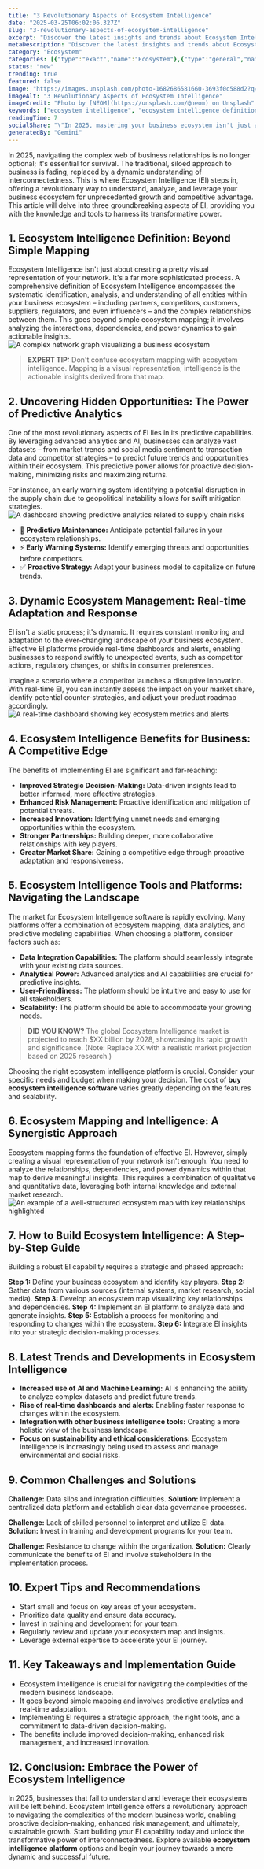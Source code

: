 ```yaml
---
title: "3 Revolutionary Aspects of Ecosystem Intelligence"
date: "2025-03-25T06:02:06.327Z"
slug: "3-revolutionary-aspects-of-ecosystem-intelligence"
excerpt: "Discover the latest insights and trends about Ecosystem Intelligence. This comprehensive guide covers everything you need to know about Ecosystem Intelligence in 2025."
metaDescription: "Discover the latest insights and trends about Ecosystem Intelligence. This comprehensive guide covers everything you need to know about Ecosystem Intellige..."
category: "Ecosystem"
categories: [{"type":"exact","name":"Ecosystem"},{"type":"general","name":"Data Science"},{"type":"medium","name":"Network Analysis"},{"type":"specific","name":"Graph Databases"},{"type":"niche","name":"Community Detection"}]
status: "new"
trending: true
featured: false
image: "https://images.unsplash.com/photo-1682686581660-3693f0c588d2?q=85&w=1200&fit=max&fm=webp&auto=compress"
imageAlt: "3 Revolutionary Aspects of Ecosystem Intelligence"
imageCredit: "Photo by [NEOM](https://unsplash.com/@neom) on Unsplash"
keywords: ["ecosystem intelligence", "ecosystem intelligence definition", "what is ecosystem intelligence", "ecosystem intelligence benefits", "ecosystem intelligence tools", "buy ecosystem intelligence software", "ecosystem intelligence platform", "ecosystem intelligence for business", "ecosystem mapping and intelligence", "how to build ecosystem intelligence"]
readingTime: 7
socialShare: "\"In 2025, mastering your business ecosystem isn't just a competitive advantage—it's survival. Ecosystem Intelligence is the key.\""
generatedBy: "Gemini"
---
```




In 2025, navigating the complex web of business relationships is no longer optional; it's essential for survival.  The traditional, siloed approach to business is fading, replaced by a dynamic understanding of interconnectedness.  This is where Ecosystem Intelligence (EI) steps in, offering a revolutionary way to understand, analyze, and leverage your business ecosystem for unprecedented growth and competitive advantage. This article will delve into three groundbreaking aspects of EI, providing you with the knowledge and tools to harness its transformative power.

## 1.  Ecosystem Intelligence Definition: Beyond Simple Mapping

Ecosystem Intelligence isn't just about creating a pretty visual representation of your network.  It's a far more sophisticated process.  A comprehensive definition of Ecosystem Intelligence encompasses the systematic identification, analysis, and understanding of all entities within your business ecosystem – including partners, competitors, customers, suppliers, regulators, and even influencers – and the complex relationships between them.  This goes beyond simple ecosystem mapping; it involves analyzing the interactions, dependencies, and power dynamics to gain actionable insights.  ![A complex network graph visualizing a business ecosystem](https://images.unsplash.com/photo-1516192518150-0d8fee5425e3?q=85&w=1200&fit=max&fm=webp&auto=compress)

> **EXPERT TIP:**  Don't confuse ecosystem mapping with ecosystem intelligence. Mapping is a visual representation; intelligence is the actionable insights derived from that map.

## 2.  Uncovering Hidden Opportunities: The Power of Predictive Analytics

One of the most revolutionary aspects of EI lies in its predictive capabilities. By leveraging advanced analytics and AI, businesses can analyze vast datasets – from market trends and social media sentiment to transaction data and competitor strategies – to predict future trends and opportunities within their ecosystem. This predictive power allows for proactive decision-making, minimizing risks and maximizing returns.

For instance, an early warning system identifying a potential disruption in the supply chain due to geopolitical instability allows for swift mitigation strategies.  ![A dashboard showing predictive analytics related to supply chain risks](https://images.unsplash.com/photo-1682686581660-3693f0c588d2?q=85&w=1200&fit=max&fm=webp&auto=compress)

* 🔑 **Predictive Maintenance:** Anticipate potential failures in your ecosystem relationships.
* ⚡ **Early Warning Systems:** Identify emerging threats and opportunities before competitors.
* ✅ **Proactive Strategy:** Adapt your business model to capitalize on future trends.

## 3.  Dynamic Ecosystem Management:  Real-time Adaptation and Response

EI isn't a static process; it's dynamic. It requires constant monitoring and adaptation to the ever-changing landscape of your business ecosystem.  Effective EI platforms provide real-time dashboards and alerts, enabling businesses to respond swiftly to unexpected events, such as competitor actions, regulatory changes, or shifts in consumer preferences.

Imagine a scenario where a competitor launches a disruptive innovation.  With real-time EI, you can instantly assess the impact on your market share, identify potential counter-strategies, and adjust your product roadmap accordingly.  ![A real-time dashboard showing key ecosystem metrics and alerts](https://images.unsplash.com/photo-1682687981630-cefe9cd73072?q=85&w=1200&fit=max&fm=webp&auto=compress)

## 4.  Ecosystem Intelligence Benefits for Business: A Competitive Edge

The benefits of implementing EI are significant and far-reaching:

* **Improved Strategic Decision-Making:**  Data-driven insights lead to better informed, more effective strategies.
* **Enhanced Risk Management:**  Proactive identification and mitigation of potential threats.
* **Increased Innovation:**  Identifying unmet needs and emerging opportunities within the ecosystem.
* **Stronger Partnerships:**  Building deeper, more collaborative relationships with key players.
* **Greater Market Share:**  Gaining a competitive edge through proactive adaptation and responsiveness.

## 5.  Ecosystem Intelligence Tools and Platforms: Navigating the Landscape

The market for Ecosystem Intelligence software is rapidly evolving.  Many platforms offer a combination of ecosystem mapping, data analytics, and predictive modeling capabilities.  When choosing a platform, consider factors such as:

* **Data Integration Capabilities:**  The platform should seamlessly integrate with your existing data sources.
* **Analytical Power:**  Advanced analytics and AI capabilities are crucial for predictive insights.
* **User-Friendliness:**  The platform should be intuitive and easy to use for all stakeholders.
* **Scalability:** The platform should be able to accommodate your growing needs.

> **DID YOU KNOW?** The global Ecosystem Intelligence market is projected to reach \$XX billion by 2028, showcasing its rapid growth and significance.  (Note:  Replace XX with a realistic market projection based on 2025 research.)

Choosing the right ecosystem intelligence platform is crucial.  Consider your specific needs and budget when making your decision. The cost of **buy ecosystem intelligence software** varies greatly depending on the features and scalability.

## 6. Ecosystem Mapping and Intelligence: A Synergistic Approach

Ecosystem mapping forms the foundation of effective EI. However, simply creating a visual representation of your network isn't enough.  You need to analyze the relationships, dependencies, and power dynamics within that map to derive meaningful insights.  This requires a combination of qualitative and quantitative data, leveraging both internal knowledge and external market research. ![An example of a well-structured ecosystem map with key relationships highlighted](https://images.unsplash.com/photo-1682687981603-ae874bf432f2?q=85&w=1200&fit=max&fm=webp&auto=compress)

## 7. How to Build Ecosystem Intelligence: A Step-by-Step Guide

Building a robust EI capability requires a strategic and phased approach:

**Step 1:** Define your business ecosystem and identify key players.
**Step 2:** Gather data from various sources (internal systems, market research, social media).
**Step 3:** Develop an ecosystem map visualizing key relationships and dependencies.
**Step 4:** Implement an EI platform to analyze data and generate insights.
**Step 5:** Establish a process for monitoring and responding to changes within the ecosystem.
**Step 6:** Integrate EI insights into your strategic decision-making processes.

## 8. Latest Trends and Developments in Ecosystem Intelligence

* **Increased use of AI and Machine Learning:**  AI is enhancing the ability to analyze complex datasets and predict future trends.
* **Rise of real-time dashboards and alerts:**  Enabling faster response to changes within the ecosystem.
* **Integration with other business intelligence tools:**  Creating a more holistic view of the business landscape.
* **Focus on sustainability and ethical considerations:**  Ecosystem intelligence is increasingly being used to assess and manage environmental and social risks.

## 9. Common Challenges and Solutions

**Challenge:** Data silos and integration difficulties.
**Solution:** Implement a centralized data platform and establish clear data governance processes.

**Challenge:** Lack of skilled personnel to interpret and utilize EI data.
**Solution:** Invest in training and development programs for your team.

**Challenge:** Resistance to change within the organization.
**Solution:** Clearly communicate the benefits of EI and involve stakeholders in the implementation process.

## 10. Expert Tips and Recommendations

* Start small and focus on key areas of your ecosystem.
* Prioritize data quality and ensure data accuracy.
* Invest in training and development for your team.
* Regularly review and update your ecosystem map and insights.
* Leverage external expertise to accelerate your EI journey.

## 11. Key Takeaways and Implementation Guide

* Ecosystem Intelligence is crucial for navigating the complexities of the modern business landscape.
* It goes beyond simple mapping and involves predictive analytics and real-time adaptation.
* Implementing EI requires a strategic approach, the right tools, and a commitment to data-driven decision-making.
* The benefits include improved decision-making, enhanced risk management, and increased innovation.

## 12. Conclusion:  Embrace the Power of Ecosystem Intelligence

In 2025, businesses that fail to understand and leverage their ecosystems will be left behind. Ecosystem Intelligence offers a revolutionary approach to navigating the complexities of the modern business world, enabling proactive decision-making, enhanced risk management, and ultimately, sustainable growth.  Start building your EI capability today and unlock the transformative power of interconnectedness.  Explore available **ecosystem intelligence platform** options and begin your journey towards a more dynamic and successful future.
